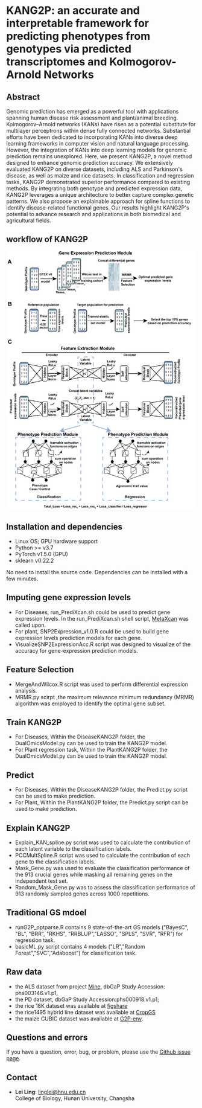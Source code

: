 # KANG2P: an accurate and interpretable framework for predicting phenotypes from genotypes via predicted transcriptomes and Kolmogorov-Arnold Networks

## **Abstract**
Genomic prediction has emerged as a powerful tool with applications spanning human disease risk assessment and plant/animal breeding. Kolmogorov–Arnold networks (KANs) have risen as a potential substitute for multilayer perceptrons within dense fully connected networks. Substantial efforts have been dedicated to incorporating KANs into diverse deep learning frameworks in computer vision and natural language processing. However, the integration of KANs into deep learning models for genomic prediction remains unexplored. Here, we present KANG2P, a novel method designed to enhance genomic prediction accuracy. We extensively evaluated KANG2P on diverse datasets, including ALS and Parkinson's disease, as well as maize and rice datasets. In classification and regression tasks, KANG2P demonstrated superior performance compared to existing methods. By integrating both genotype and predicted expression data, KANG2P leverages a unique architecture to better capture complex genetic patterns. We also propose an explainable approach for spline functions to identify disease-related functional genes. Our results highlight KANG2P's potential to advance research and applications in both biomedical and agricultural fields.

## **workflow of KANG2P**
![image](https://github.com/LuoGroup2023/KANG2P/blob/main/img/KANG2P_workflow_v2.png)

## **Installation and dependencies**
- Linux OS; GPU hardware support
- Python >= v3.7
- PyTorch v1.5.0 (GPU)
- sklearn v0.22.2

No need to install the source code. Dependencies can be installed with a few minutes.

## Imputing gene expression levels
- For Diseases, run_PrediXcan.sh could be used to predict gene expression levels. In the run_PrediXcan.sh shell script, [MetaXcan](https://github.com/hakyimlab/MetaXcan) was called upon.
- For plant, SNP2Expression_v1.0.R could be used to build gene expression levels prediction models for each gene.
- VisualizeSNP2ExpressionAcc.R script was designed to visualize of the accuracy for gene-expression prediction models.

## Feature Selection
- MergeAndWilcox.R script was used to perform differential expression analysis.
- MRMR.py scirpt ,the maximum relevance minimum redundancy (MRMR) algorithm was employed to identify the optimal gene subset.

## Train KANG2P
- For Diseases, Within the DiseaseKANG2P folder, the DualOmicsModel.py can be used to train the KANG2P model.
- For Plant regression task, Within the PlantKANG2P folder, the DualOmicsModel.py can be used to train the KANG2P model.

## Predict
- For Diseases, Within the DiseaseKANG2P folder, the Predict.py script can be used to make prediction.
- For Plant, Within the PlantKANG2P folder, the Predict.py script can be used to make prediction.

## Explain KANG2P
- Explain_KAN_spline.py script was used to calculate the contribution of each latent variable to the classification labels.
- PCCMultSpline.R script was used to calculate the contribution of each gene to the classification labels.
- Mask_Gene.py was used to evaluate the classification performance of the 913 crucial genes while masking all remaining genes on the independent test set.
- Random_Mask_Gene.py was to assess the classification performance of 913 randomly sampled genes across 1000 repetitions.

## Traditional GS mdoel
- runG2P_optparse.R contains 9 state-of-the-art GS models ("BayesC", "BL", "BRR", "RKHS", "RRBLUP","LASSO", "SPLS", "SVR", "RFR") for regression task.
- basicML.py script contains 4 models ("LR","Random Forest","SVC","Adaboost") for classification task.

## Raw data 
- the ALS dataset from project [Mine](https://www.projectmine.com), dbGaP Study Accession: phs003146.v1.p1,
- the PD dataset, dbGaP Study Accession:phs000918.v1.p1; 
- the rice 18K dataset was available at [figshare](https://figshare.com/articles/dataset/NAM_variations/19166475)
- the rice1495 hybrid line dataset was available at [CropGS](https://iagr.genomics.cn/CropGS)
- the maize CUBIC dataset was available at [G2P-env](https://github.com/G2P-env/G2P).

## Questions and errors
If you have a question, error, bug, or problem, please use the [Github issue page](https://github.com/RayLing88/KANG2P_test/issues).

## Contact  
  - **Lei Ling**: [linglei@hnu.edu.cn](mailto:[linglei@hnu.edu.cn)   
  College of Biology, Hunan University, Changsha
